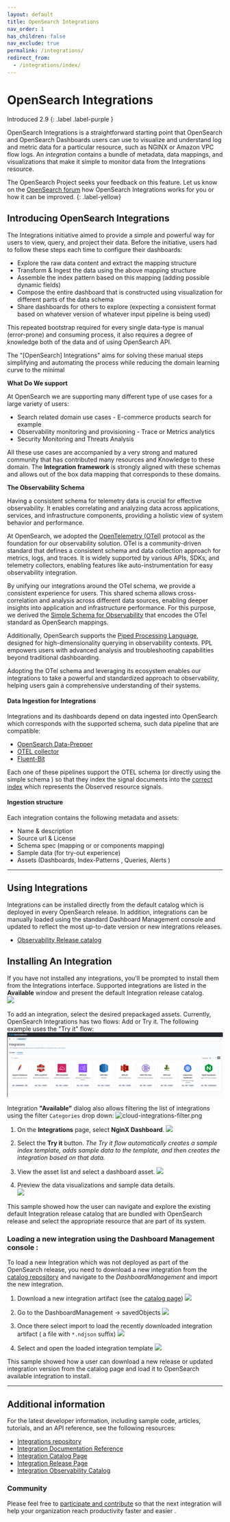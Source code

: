 ```yaml
---
layout: default
title: OpenSearch Integrations
nav_order: 1
has_children: false
nav_exclude: true
permalink: /integrations/
redirect_from:
  - /integrations/index/
---
```

# OpenSearch Integrations
Introduced 2.9
{: .label .label-purple }

OpenSearch Integrations is a straightforward starting point that OpenSearch and OpenSearch Dashboards users can use to visualize and understand log and metric data for a particular resource, such as NGINX or Amazon VPC flow logs. An _integration_ contains a bundle of metadata, data mappings, and visualizations that make it simple to monitor data from the Integrations resource.

The OpenSearch Project seeks your feedback on this feature. Let us know on the [OpenSearch forum](https://forum.opensearch.org/) how OpenSearch Integrations works for you or how it can be improved.
{: .label-yellow}

## Introducing OpenSearch Integrations

The Integrations initiative aimed to provide a simple and powerful way for users to view, query, and project their data. Before the initiative, users had to follow these steps each time to configure their dashboards:

* Explore the raw data content and extract the mapping structure 
* Transform & Ingest the data using the above mapping structure 
* Assemble the index pattern based on this mapping (adding possible dynamic fields) 
* Compose the entire dashboard that is constructed using visualization for different parts of the data schema
* Share dashboards for others to explore (expecting a consistent format based on whatever version of whatever input pipeline is being used)

This repeated bootstrap required for every single data-type is manual (error-prone) and consuming process, it also requires a degree of knowledge both of the data and of using OpenSearch API.

The "[OpenSearch] Integrations" aims for solving these manual steps simplifying and automating the process while reducing the domain learning curve to the minimal 

**What Do We support**

At OpenSearch we are supporting many different type of use cases for a large variety of users:
- Search related domain use cases - E-commerce products search for example
- Observability monitoring and provisioning - Trace or Metrics analytics
- Security Monitoring and Threats Analysis

All these use cases are accompanied by a very strong and matured community that has contributed many resources and Knowledge to these domain. The **Integration framework** is strongly aligned with these schemas and allows out of the box data mapping that corresponds to these domains. 

**The Observability Schema**

Having a consistent schema for telemetry data is crucial for effective observability. It enables correlating and analyzing data across applications, services, and infrastructure components, providing a holistic view of system behavior and performance.

At OpenSearch, we adopted the [OpenTelemetry (OTel)](https://opentelemetry.io/) protocol as the foundation for our observability solution. OTel is a community-driven standard that defines a consistent schema and data collection approach for metrics, logs, and traces. It is widely supported by various APIs, SDKs, and telemetry collectors, enabling features like auto-instrumentation for easy observability integration.

By unifying our integrations around the OTel schema, we provide a consistent experience for users. This shared schema allows cross-correlation and analysis across different data sources, enabling deeper insights into application and infrastructure performance. For this purpose, we derived the [Simple Schema for Observability](https://github.com/opensearch-project/opensearch-catalog/tree/main/docs/schema/observability) that encodes the OTel standard as OpenSearch mappings.

Additionally, OpenSearch supports the [Piped Processing Language](https://opensearch.org/docs/latest/search-plugins/sql/ppl/index/), designed for high-dimensionality querying in observability contexts. PPL empowers users with advanced analysis and troubleshooting capabilities beyond traditional dashboarding.

Adopting the OTel schema and leveraging its ecosystem enables our integrations to take a powerful and standardized approach to observability, helping users gain a comprehensive understanding of their systems.

#### Data Ingestion for Integrations

Integrations and its dashboards depend on data ingested into OpenSearch which corresponds with the supported schema, such data pipeline that are compatible:

- [OpenSearch Data-Prepper](https://github.com/opensearch-project/data-prepper)
- [OTEL collector](https://github.com/open-telemetry/opentelemetry-collector)
- [Fluent-Bit](https://docs.fluentbit.io/manual/pipeline/outputs/opensearch)

Each one of these pipelines support the OTEL schema (or directly using the simple schema ) so that they index the signal documents into the [correct index](https://github.com/opensearch-project/opensearch-catalog/blob/main/docs/schema/observability/Naming-convention.md) which represents the Observed resource signals.

#### Ingestion structure

Each integration contains the following metadata and assets:

* Name & description
* Source url & License
* Schema spec (mapping or or components mapping)
* Sample data (for try-out experience)
* Assets (Dashboards, Index-Patterns , Queries, Alerts )

---
## Using Integrations
Integrations can be installed directly from the default catalog which is deployed in every OpenSearch release. In addition, integrations can be manually loaded using the standard Dashboard Management console and updated to reflect the most up-to-date version or new integrations releases.

- [Observability Release catalog](https://github.com/opensearch-project/opensearch-catalog/blob/main/docs/integrations/Release.md) 

## Installing An Integration 

If you have not installed any integrations, you'll be prompted to install them from the Integrations interface. Supported integrations are listed in the **Available** window and present the default Integration release catalog.  
![]({{site.url}}{{site.baseurl}}/images/integrations/empty-installed-integrations.png)

To add an integration, select the desired prepackaged assets. Currently, OpenSearch Integrations has two flows: Add or Try it. The following example uses the "Try it" flow:
![integrations-observability-catalog.png](/images/integrations/integrations-observability-catalog.png)

Integration **"Available"** dialog also allows filtering the list of integrations using the filter `Categories` drop down:
![cloud-integrations-filter.png]({{site.url}}{{site.baseurl}}/images/integrations/cloud-integrations-filter.png)

1. On the **Integrations** page, select **NginX Dashboard**.
![]({{site.url}}{{site.baseurl}}/images/integrations/nginx-integration.png)

2. Select the **Try it** button. _The Try it flow automatically creates a sample index template, adds sample data to the template, and then creates the integration based on that data._

4. View the asset list and select a dashboard asset.
![]({{site.url}}{{site.baseurl}}/images/integrations/nginx-installed-integration-assets.png)

4. Preview the data visualizations and sample data details.  
![]({{site.url}}{{site.baseurl}}/images/integrations/nginx-integration-dashboard.png)

This sample showed how the user can navigate and explore the existing default Integration release catalog that are bundled with OpenSearch release and select the appropriate resource that are part of its system.

### Loading a new integration using the Dashboard Management console :

To load a new Integration which was not deployed as part of the OpenSearch release, you need to download a new integration from the [catalog repository](https://github.com/opensearch-project/opensearch-catalog/blob/main/docs/integrations/Release.md) and navigate to the _DashboardManagement_ and import the new integration.

1) Download a new integration artifact (see the [catalog page](https://github.com/opensearch-project/opensearch-catalog/blob/main/docs/integrations/Release.md))
   ![]({{site.url}}{{site.baseurl}}/images/integrations/integration-catalog-release-page.png)

2) Go to the DashboardManagement -> savedObjects
   ![]({{site.url}}{{site.baseurl}}/images/integrations/import-saved-objects.png)

3) Once there select import to load the recently downloaded integration artifact ( a file with `*.ndjson` suffix)
   ![]({{site.url}}{{site.baseurl}}/images/integrations/integration-import-file.png)

4) Select and open the loaded integration template
   ![]({{site.url}}{{site.baseurl}}/images/integrations/select-uploaded-integration.png)

This sample showed how a user can download a new release or updated integration version from the catalog page and load it to OpenSearch available integration to install.

***

## Additional information

For the latest developer information, including sample code, articles, tutorials, and an API reference, see the following resources:

- [Integrations repository](https://github.com/opensearch-project/opensearch-catalog)
- [Integration Documentation Reference](https://github.com/opensearch-project/opensearch-catalog/tree/main/docs/integrations)
- [Integration Catalog Page](https://htmlpreview.github.io/?https://github.com/opensearch-project/opensearch-catalog/blob/main/integrations/observability/catalog.html)
- [Integration Release Page](https://github.com/opensearch-project/opensearch-catalog/blob/main/docs/integrations/Release.md)
- [Integration Observability Catalog](https://github.com/opensearch-project/opensearch-catalog/tree/main/docs/schema/observability)


### Community
Please feel free to [participate and contribute](https://github.com/opensearch-project/dashboards-observability/issues/new?assignees=&labels=integration%2C+untriaged&projects=&template=integration_request.md&title=%5BIntegration%5D) so that the next integration will help your organization reach productivity faster and easier .
